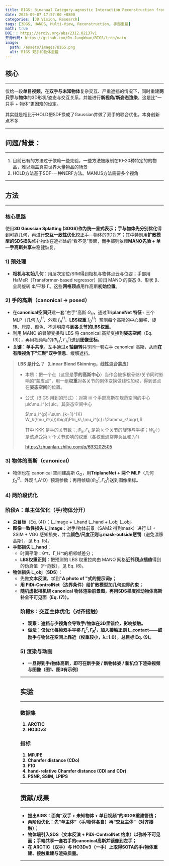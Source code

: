 ```yaml
---
title: BIGS: Bimanual Category-agnostic Interaction Reconstruction from Monocular Videos via 3D Gaussian Splatting
date: 2025-09-07 17:57:00 +0800
categories: [3D Vision, Research]
tags: [3DGS, HANDS, Multi-View, Reconstruction, 手部重建]
math: true
DOI：: https://arxiv.org/abs/2312.02137v1
开源代码: https://github.com/On-JungWoan/BIGS/tree/main
image:
  path: /assets/images/BIGS.png
  alt: BIGS 双手和物体重建
---
```


## 核心

---

仅给一段**单目视频**，在**双手与未知物体**复杂交互、严重遮挡的情况下，同时重建**两只手**与**物体**的3D形状/姿态与交互关系，并能进行**新视角/新姿态渲染**。这是比“一只手 + 物体”更困难的设定。

其实就是相比于HOLD把SDF换成了Gaussian并做了双手的联合优化，本身创新点不多

---

## 问题/背景：

---

1. 目前已有的方法过于依赖一些先验，一些方法被限制在10-20种特定的的物品，难以涵盖真实世界大量物品的场景
2. HOLD方法基于SDF-一种NERF方法。MANUS方法需要多个视角

---

## 方法

---

### **核心思路**

使用**3D Gaussian Splatting (3DGS)作为统一显式表示；手与物体先分别优化**得到可靠几何，再进行**交互一致性优化**校正手—物体的3D对齐；其中特别用**扩散模型的SDS损失**修补物体在遮挡处的“看不见”表面，而手部则依赖**MANO先验 + 单一手高斯共享**来稳健恢复。

### 1) 预处理

- **相机与初始几何**：用层次定位/SfM得到相机与物体点云与位姿；手部用 HaMeR（Transformer-based regressor）回归 MANO 的姿态 θ、形状 β、全局旋转 Φ/平移 Γ。这些**网格顶点**用作高斯**初始位置**。

### 2) 手的高斯（canonical → posed）

- 在**canonical空间只**建一套"右手"高斯 $G_H$，通过**TriplaneNet 特征**+ 三个 MLP（几何 $f_G^H$、外观 $f_A^H$、**LBS权重** $f_D^H$）预测每个高斯的中心偏移、旋转、尺度、颜色、不透明度与**到各关节的LBS权重**。
- 利用 MANO 的骨架变换和 LBS 将 canonical 高斯变换到**姿态空间**（Eq. (3)），再用视频帧的($Φ_H^t, Γ_H^t$)送到**图像坐标**。
- **关键：单手共享**。左手通过**x 轴翻转**共享同一套右手 canonical 高斯，从而**在有限视角下"汇聚"双手信息**、缓解遮挡。

> **LBS 是什么？（Linear Blend Skinning，线性混合蒙皮）**
> 
> - 本质：把一个点（这里是**手的高斯中心**）当作会被多根骨骼/关节同时影响的“蒙皮点”，用一组**权重**对各关节的刚体变换做线性加权，得到该点在**姿态空间**的位置。
> - 公式（BIGS 用到的形式）：对第 iii 个手部高斯在规范空间的中心 μic\mu_i^{c}μic，其姿态空间中心
>     
>     $\mu_i^{p}=\sum_{k=1}^{K} W_k(\mu_i^{c})\bigl(\Phi_k\,\mu_i^{c}+\Gamma_k\bigr),$
>     
>     其中 KKK 是手的关节数；,$\Phi_k,\Gamma_k$ 是第 k 个关节的旋转与平移；$W_k(\cdot)$ 是该点受第 k 个关节影响的权重（各权重通常非负且和为1）
>     
>     https://zhuanlan.zhihu.com/p/693202505
>     

### 3) 物体的高斯（canonical）

- 物体也在 canonical 空间建高斯 $G_O$，用**TriplaneNet + 两个 MLP**（几何 $f_G^O$、外观 f_A^O）预测参数；再用帧级($Φ_O^t, Γ_O^t$)送到图像坐标。

### 4) 两阶段优化

### 阶段A：**单主体优化**（手/物体分开）

- **总目标**（Eq. (4)）：L_image + I_hand  L_hand + I_obj  L_obj。
- **图像一致性损失 L_image**：对手/物体前景（SAM2 得到mask）进行 L1 + SSIM + VGG 感知损失，并含**颜色/尺度正则**与**mask-outside惩罚**（避免漂移高斯），见 Eq. (5)。
- **手部损失 L_hand**：
    - 时间平滑：θ^t、Γ_H^t的相邻帧差分；
    - **LBS权重正则**：把预测的 LBS 权重拉向由 MANO 网格**近邻顶点插值**得到的伪真值（F-范数），见 Eq. (6)。
- **物体损失 L_obj**（**SDS**）：
    - 先做**文本反演**，学到"**A photo of <token> <object>**"式的提示词y；
    - 用 **PiDi-ControlNet**（边界条件）给扩散模型加**几何边界约束**；
    - 随机虚拟相机绕 canonical 物体渲染前景图，再用**SDS梯度**推动物体高斯补全不可见面（Eq. (7)）。

### 阶段B：**交互主体优化**（对齐接触）

- 观察：遮挡与少视角会导致手/物体在3D里**错位**，影响接触。
- 做法：仅优化每帧**双手平移 $Γ_L^t, Γ_R^t$**，加入**接触正则 L_contact**——鼓励手与物体在空间上靠近（权重较小，λ=1.0），总目标 Eq. (9)。

### 5) 渲染与动画

- 一旦得到手/物体高斯，即可在**新手姿 / 新物体姿 / 新机位**下渲染视频与图像（图1、图3有示例）

---

## 实验

---

### 数据集

1. ARCTIC 
2. HO3Dv3 

### 指标

1. MPJPE
2. Chamfer distance (CDo)
3. F10
4. hand-relative Chamfer distance (CDl and CDr)
5. PSNR, SSIM, LPIPS

---

## 贡献/成果

---

- 提出**BIGS**：面向“双手 + 未知物体 + 单目视频”的3DGS重建管线；
- **两阶段优化**：先“单主体”（手/物体各自）再“交互主体”（对齐接触）；
- **物体端**引入**SDS**（文本反演 + PiDi-ControlNet 约束）以弥补不可见面；**手端**共享一套右手的**canonical高斯**并镜像到左手；
- 在 ARCTIC（双手）与 HO3Dv3（一手）上取得**SOTA**的手/物体重建、接触重建与渲染质量。

---